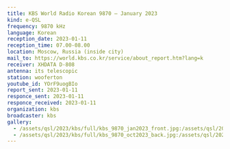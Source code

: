 ```yaml
---
title: KBS World Radio Korean 9870 — January 2023
kind: e-QSL
frequency: 9870 kHz
language: Korean
reception_date: 2023-01-11
reception_time: 07.00-08.00
location: Moscow, Russia (inside city)
mail_to: https://world.kbs.co.kr/service/about_report.htm?lang=k
receiver: XHDATA D-808
antenna: its telescopic
station: wooferton
youtube_id: YOrF9uogBIo
report_sent: 2023-01-11
responce_sent: 2023-01-11
responce_received: 2023-01-11
organization: kbs
broadcaster: kbs
gallery:
  - /assets/qsl/2023/kbs/full/kbs_9870_jan2023_front.jpg:/assets/qsl/2023/kbs/small/kbs_9870_jan2023_front.jpg
  - /assets/qsl/2023/kbs/full/kbs_9870_oct2023_back.jpg:/assets/qsl/2023/kbs/small/kbs_9870_jan2023_back.jpg
---
```

